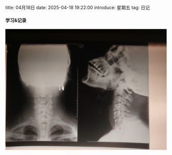 title: 04月18日
date: 2025-04-18 19:22:00
introduce: 星期五
tag: 日记

#### 学习&记录
![1](/static/img/2025/04/18/1.jpg)

